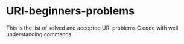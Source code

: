 # URI-beginners-problems
This is the list of solved and accepted URI problems C code with well understanding commands.
